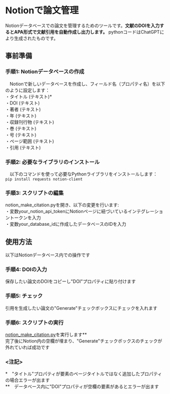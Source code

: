 # Notionで論文管理
Notionデータベースでの論文を管理するためのツールです。**文献のDOIを入力するとAPA形式で文献引用を自動作成し出力します。**
pythonコードはChatGPTにより生成されたものです。

## 事前準備
### 手順1: Notionデータベースの作成
　Notionで新しいデータベースを作成し、フィールド名（プロパティ名）を以下のように設定します：  
  ・タイトル (テキスト)*  
  ・DOI (テキスト)  
  ・著者 (テキスト)  
  ・年 (テキスト)  
  ・収録刊行物 (テキスト)  
  ・巻 (テキスト)  
  ・号 (テキスト)  
  ・ページ範囲 (テキスト)  
  ・引用 (テキスト)  

### 手順2: 必要なライブラリのインストール
　以下のコマンドを使って必要なPythonライブラリをインストールします：  
  `pip install requests notion-client`  

### 手順3: スクリプトの編集
  notion_make_citation.pyを開き、以下の変更を行います:  
  ・変数your_notion_api_tokenにNotionページに紐づいているインテグレーショントークンを入力  
  ・変数your_database_idに作成したデータベースのIDを入力    

## 使用方法
以下はNotionデータベース内での操作です
### 手順4: DOIの入力
  保存したい論文のDOIをコピーし"DOI"プロパティに貼り付けます  

### 手順5: チェック
  引用を生成したい論文の"Generate"チェックボックスにチェックを入れます  
  
### 手順6: スクリプトの実行
  [notion_make_citation.py](notion_make_citation.py)を実行します**  
  完了後にNotion内の空欄が埋まり、"Generate"チェックボックスのチェックが外れていれば成功です  


### <注記>  
*　"タイトル"プロパティが要素のページタイトルではなく追加したプロパティの場合エラーが出ます  
**　データベース内に"DOI"プロパティが空欄の要素があるとエラーが出ます  
